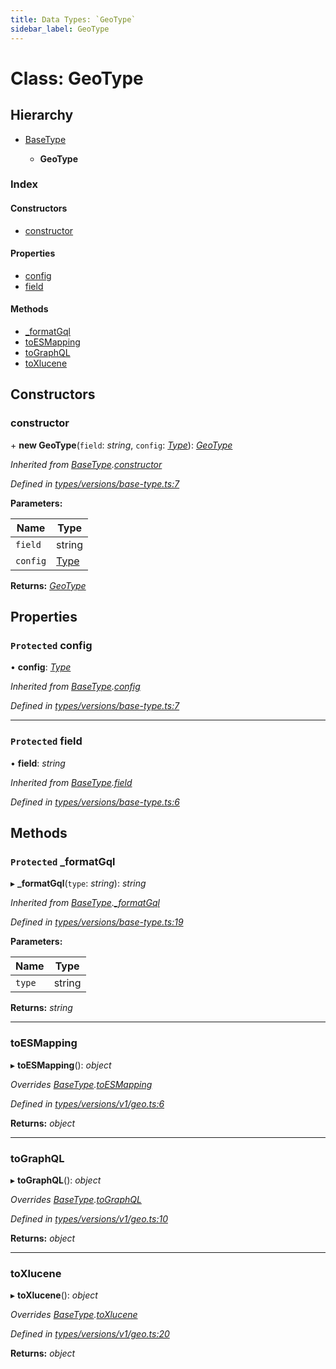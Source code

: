 ```yaml
---
title: Data Types: `GeoType`
sidebar_label: GeoType
---
```


# Class: GeoType

## Hierarchy

* [BaseType](basetype.md)

  * **GeoType**

### Index

#### Constructors

* [constructor](geotype.md#constructor)

#### Properties

* [config](geotype.md#protected-config)
* [field](geotype.md#protected-field)

#### Methods

* [_formatGql](geotype.md#protected-_formatgql)
* [toESMapping](geotype.md#toesmapping)
* [toGraphQL](geotype.md#tographql)
* [toXlucene](geotype.md#toxlucene)

## Constructors

###  constructor

\+ **new GeoType**(`field`: *string*, `config`: *[Type](../overview.md#type)*): *[GeoType](geotype.md)*

*Inherited from [BaseType](basetype.md).[constructor](basetype.md#constructor)*

*Defined in [types/versions/base-type.ts:7](https://github.com/terascope/teraslice/blob/9dc0f8b8/packages/data-types/src/types/versions/base-type.ts#L7)*

**Parameters:**

Name | Type |
------ | ------ |
`field` | string |
`config` | [Type](../overview.md#type) |

**Returns:** *[GeoType](geotype.md)*

## Properties

### `Protected` config

• **config**: *[Type](../overview.md#type)*

*Inherited from [BaseType](basetype.md).[config](basetype.md#protected-config)*

*Defined in [types/versions/base-type.ts:7](https://github.com/terascope/teraslice/blob/9dc0f8b8/packages/data-types/src/types/versions/base-type.ts#L7)*

___

### `Protected` field

• **field**: *string*

*Inherited from [BaseType](basetype.md).[field](basetype.md#protected-field)*

*Defined in [types/versions/base-type.ts:6](https://github.com/terascope/teraslice/blob/9dc0f8b8/packages/data-types/src/types/versions/base-type.ts#L6)*

## Methods

### `Protected` _formatGql

▸ **_formatGql**(`type`: *string*): *string*

*Inherited from [BaseType](basetype.md).[_formatGql](basetype.md#protected-_formatgql)*

*Defined in [types/versions/base-type.ts:19](https://github.com/terascope/teraslice/blob/9dc0f8b8/packages/data-types/src/types/versions/base-type.ts#L19)*

**Parameters:**

Name | Type |
------ | ------ |
`type` | string |

**Returns:** *string*

___

###  toESMapping

▸ **toESMapping**(): *object*

*Overrides [BaseType](basetype.md).[toESMapping](basetype.md#abstract-toesmapping)*

*Defined in [types/versions/v1/geo.ts:6](https://github.com/terascope/teraslice/blob/9dc0f8b8/packages/data-types/src/types/versions/v1/geo.ts#L6)*

**Returns:** *object*

___

###  toGraphQL

▸ **toGraphQL**(): *object*

*Overrides [BaseType](basetype.md).[toGraphQL](basetype.md#abstract-tographql)*

*Defined in [types/versions/v1/geo.ts:10](https://github.com/terascope/teraslice/blob/9dc0f8b8/packages/data-types/src/types/versions/v1/geo.ts#L10)*

**Returns:** *object*

___

###  toXlucene

▸ **toXlucene**(): *object*

*Overrides [BaseType](basetype.md).[toXlucene](basetype.md#abstract-toxlucene)*

*Defined in [types/versions/v1/geo.ts:20](https://github.com/terascope/teraslice/blob/9dc0f8b8/packages/data-types/src/types/versions/v1/geo.ts#L20)*

**Returns:** *object*

